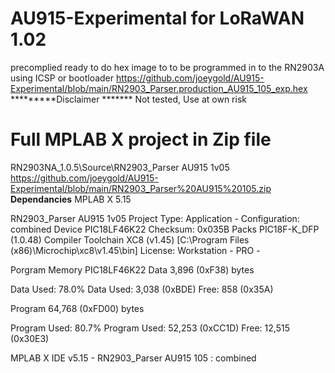 # AU915-Experimental  for LoRaWAN  1.02
precomplied ready to do hex image to to be programmed in to the RN2903A  using  ICSP or bootloader
https://github.com/joeygold/AU915-Experimental/blob/main/RN2903_Parser.production_AU915_105_exp.hex
*********Disclaimer *******
Not tested,  Use at own risk

Full MPLAB X project   in Zip file
=======================
RN2903NA_1.0.5\Source\RN2903_Parser AU915 1v05    
https://github.com/joeygold/AU915-Experimental/blob/main/RN2903_Parser%20AU915%20105.zip
**Dependancies**
MPLAB X  5.15

RN2903_Parser  AU915 1v05
Project Type: Application - Configuration: combined
Device PIC18LF46K22
 Checksum: 0x035B
Packs PIC18F-K_DFP (1.0.48)
Compiler Toolchain
XC8 (v1.45) [C:\Program Files (x86)\Microchip\xc8\v1.45\bin]
License: Workstation - PRO - 

Porgram Memory   PIC18LF46K22
Data 3,896 (0xF38) bytes 

Data Used: 78.0%
Data Used: 3,038 (0xBDE) Free: 858 (0x35A)

Program 64,768 (0xFD00) bytes 

Program Used: 80.7%
Program Used: 52,253 (0xCC1D) Free: 12,515 (0x30E3)

MPLAB X IDE v5.15 - RN2903_Parser  AU915  105 : combined
 


